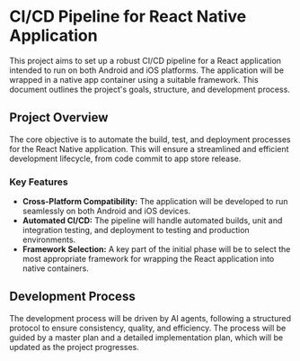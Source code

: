 # CI/CD Pipeline for React Native Application

This project aims to set up a robust CI/CD pipeline for a React application intended to run on both Android and iOS platforms. The application will be wrapped in a native app container using a suitable framework. This document outlines the project's goals, structure, and development process.

## Project Overview

The core objective is to automate the build, test, and deployment processes for the React Native application. This will ensure a streamlined and efficient development lifecycle, from code commit to app store release.

### Key Features

*   **Cross-Platform Compatibility:** The application will be developed to run seamlessly on both Android and iOS devices.
*   **Automated CI/CD:** The pipeline will handle automated builds, unit and integration testing, and deployment to testing and production environments.
*   **Framework Selection:** A key part of the initial phase will be to select the most appropriate framework for wrapping the React application into native containers.

## Development Process

The development process will be driven by AI agents, following a structured protocol to ensure consistency, quality, and efficiency. The process will be guided by a master plan and a detailed implementation plan, which will be updated as the project progresses.
